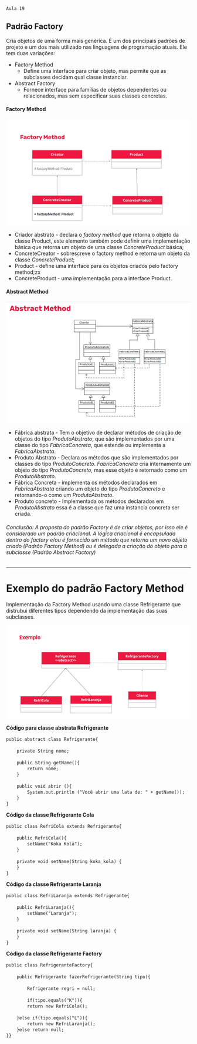     Aula 19

## Padrão Factory

Cria objetos de uma forma mais genérica.
É um dos principais padrões de projeto e um dos mais utilizado nas linguagens de programação atuais. Ele tem duas variações:
- Factory Method
    - Define uma interface para criar objeto, mas permite que as subclasses decidam qual classe instanciar.
- Abstract Factory
    - Fornece interface para famílias de objetos dependentes ou relacionados, mas sem especificar suas classes concretas.

#### Factory Method
![App Screenshot](https://github.com/1pretom/CertifiedTechDeveloper/blob/main/Programacao-Orientada-a-Objetos/Aula19/factory-method.png?raw=true)
- Criador abstrato - declara o *factory method* que retorna o objeto da classe Product, este elemento também pode definir uma implementação básica que retorna um objeto de uma classe *ConcreteProduct* básica;
- ConcreteCreator - sobrescreve o factory method e retorna um objeto da classe *ConcreteProduct*;
- Product - define uma interface para os objetos criados pelo factory method;zx
- ConcreteProduct - uma implementação para a interface Product.

#### Abstract Method
![App Screenshot](https://github.com/1pretom/CertifiedTechDeveloper/blob/main/Programacao-Orientada-a-Objetos/Aula19/abstract-method.png?raw=true)
- Fábrica abstrata - Tem o objetivo de declarar métodos de criação de objetos do tipo *ProdutoAbstrato*, que são implementados por uma classe do tipo *FabricaConcreta*, que estende ou implementa a *FabricaAbstrata*.
- Produto Abstrato - Declara os métodos que são implementados por classes do tipo *ProdutoConcreto*. *FabricaConcreta* cria internamente um objeto do tipo *ProdutoConcreto*, mas esse objeto é retornado como um *ProdutoAbstrato*.
- Fábrica Concreta - implementa os métodos declarados em *FabricaAbstrata* criando um objeto do tipo *ProdutoConcreto* e retornando-o como um *ProdutoAbstrato*.
- Produto concreto - Implementada os métodos declarados em *ProdutoAbstrato* essa é a classe que faz uma instancia concreta ser criada.

###### Conclusão: A proposta do padrão *Factory* é de criar objetos, por isso ele é considerado um padrão criacional. A lógica criacional é encapsulada dentro do factory e/ou é fornecido um método que retorna um novo objeto criado (Padrão Factory Method) ou é delegada a criação do objeto para a subclasse (Padrão Abstract Factory)

***
# Exemplo do padrão Factory Method

Implementação da Factory Method usando uma classe Refrigerante que distrubui diferentes tipos dependendo da implementação das suas subclasses.

![App Screenshot](UML-Exemplo-factory-method.png)

**Código para classe abstrata Refrigerante**

    public abstract class Refrigerante{

        private String nome;

        public String getName(){
            return nome;
        }

        public void abrir (){
            System.out.println ("Você abrir uma lata de: " + getName());
        }
    }

**Código da classe Refrigerante Cola**

    public class RefriCola extends Refrigerante{

        public RefriCola(){
            setName("Koka Kola");
        }

        private void setName(String koka_kola) {
        }
    }


**Código da classe Refrigerante Laranja**

    public class RefriLaranja extends Refrigerante{

        public RefriLaranja(){
            setName("Laranja");
        }

        private void setName(String laranja) {
        }
    }

**Código da classe Refrigerante Factory**

    public class RefrigeranteFactory{

        public Refrigerante fazerRefrigerante(String tipo){

            Refrigerante regri = null;

            if(tipo.equals("K")){
            return new RefriCola();

        }else if(tipo.equals("L")){
            return new RefriLaranja();
        }else return null;
    }}